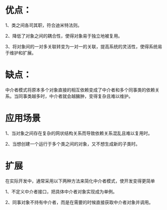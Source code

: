# 优点：
1、类之间各司其职，符合迪米特法则。<p>
2、降低了对象之间的耦合性，使得对象易于独立地被复用。<p>
3、将对象间的一对多关联转变为一对一的关联，提高系统的灵活性，使得系统易于维护和扩展。<p>

# 缺点：
中介者模式将原本多个对象直接的相互依赖变成了中介者和多个同事类的依赖关系。当同事类越多时，中介者就会越臃肿，变得复杂且难以维护。

# 应用场景
1、当对象之间存在复杂的网状结构关系而导致依赖关系混乱且难以复用时。<p>
2、当想创建一个运行于多个类之间的对象，又不想生成新的子类时。<p>

# 扩展
在实际开发中，通常采用以下两种方法来简化中介者模式，使开发变得更简单<p>
1、不定义中介者接口，把具体中介者对象实现成为单例。<p>
2、同事对象不持有中介者，而是在需要的时候直接获取中介者对象并调用。<p>